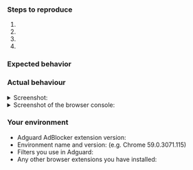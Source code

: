 <!--- Help us to avoid duplicate reports, make sure you have searched through existing issues before submitting a new one-->


<!--- If you are requesting a new feature, tell us how it should work in free form-->
<!--- If you are reporting a bug, submit the detailed description using the template below-->

### Steps to reproduce
<!--- Provide a link to a live example or a clear set of steps to reproduce the issue-->
1.
2.
3.
4.

### Expected behavior
<!--- Tell us what should happen -->

### Actual behaviour
<!--- Tell us what happens instead -->


<details><summary>Screenshot:</summary>

<!--- drag and drop, upload or paste your screenshot to this area-->

</details>

<details><summary>Screenshot of the browser console:</summary>

<!--- If there are any errors in browser console, please make a screenshot of them as well-->
<!---Open Developer Tools and bring focus to the console	(Ctrl + Shift + J for Windows and	(Cmd + Opt + J)-->

</details>


### Your environment
<!--- Please include all relevant details about the environment you experienced the bug in -->
* Adguard AdBlocker extension version: 
* Environment name and version: (e.g. Chrome 59.0.3071.115)
* Filters you use in Adguard:
* Any other browser extensions you have installed:
